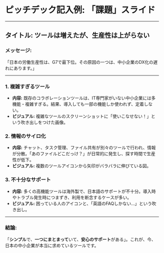 # ピッチデック記入例: 「課題」スライド

---

## **タイトル:** ツールは増えたが、生産性は上がらない

### **メッセージ:**
「日本の労働生産性は、G7で最下位。その原因の一つは、中小企業のDX化の遅れにあります。」

---

### **1. 複雑すぎるツール**
- **内容:** 既存のコラボレーションツールは、IT専門家がいない中小企業には多機能・複雑すぎる。結果、導入しても一部の機能しか使われず、定着しない。
- **ビジュアル:** 複雑なツールのスクリーンショットに「使いこなせない！」という吹き出しをつけた画像。

### **2. 情報のサイロ化**
- **内容:** チャット、タスク管理、ファイル共有が別々のツールで行われ、情報が分散。「あのファイルどこだっけ？」が日常的に発生し、探す時間で生産性が低下。
- **ビジュアル:** 複数のツールアイコンから矢印がバラバラに伸びている図。

### **3. 不十分なサポート**
- **内容:** 多くの高機能ツールは海外製で、日本語のサポートが不十分。導入時やトラブル発生時につまずき、利用を断念するケースが多い。
- **ビジュアル:** 困っている人のアイコンと、「英語のFAQしかない…」という吹き出し。

---

### **結論:**
「**シンプル**で、**一つにまとまって**いて、**安心のサポート**がある」。これが、今、日本の中小企業が本当に求めているツールです。
